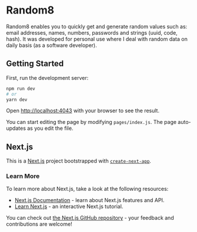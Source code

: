 # Random8
Random8 enables you to quickly get and generate random values such as: email addresses, names, numbers, passwords and strings (uuid, code, hash). It was developed for personal use where I deal with random data on daily basis (as a software developer). 
## Getting Started

First, run the development server:

```bash
npm run dev
# or
yarn dev
```

Open [http://localhost:4043](http://localhost:4043) with your browser to see the result.

You can start editing the page by modifying `pages/index.js`. The page auto-updates as you edit the file.
## Next.js
This is a [Next.js](https://nextjs.org/) project bootstrapped with [`create-next-app`](https://github.com/vercel/next.js/tree/canary/packages/create-next-app).

### Learn More

To learn more about Next.js, take a look at the following resources:

- [Next.js Documentation](https://nextjs.org/docs) - learn about Next.js features and API.
- [Learn Next.js](https://nextjs.org/learn) - an interactive Next.js tutorial.

You can check out [the Next.js GitHub repository](https://github.com/vercel/next.js/) - your feedback and contributions are welcome!
